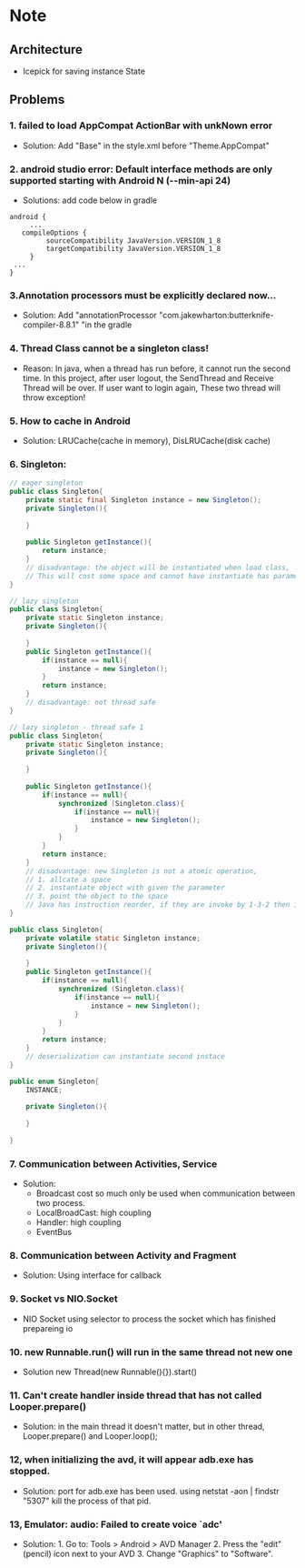# Note
## Architecture
- Icepick for saving instance State
## Problems
### 1. failed to load AppCompat ActionBar with unkNown error
- Solution: Add "Base" in the style.xml before "Theme.AppCompat"
### 2. android studio error: Default interface methods are only supported starting with Android N (--min-api 24)
- Solutions: add code below in gradle
``` 
android {
     ...
   compileOptions {
         sourceCompatibility JavaVersion.VERSION_1_8
         targetCompatibility JavaVersion.VERSION_1_8
     }
 ...
}
```
### 3.Annotation processors must be explicitly declared now...
- Solution: Add "annotationProcessor "com.jakewharton:butterknife-compiler-8.8.1" "in the gradle
### 4. Thread Class cannot be a singleton class!
- Reason: In java, when a thread has run before, it cannot run the second time.
In this project, after user logout, the SendThread and Receive Thread will be over. 
If user want to login again, These two thread will throw exception!
### 5. How to cache in Android
- Solution: LRUCache(cache in memory), DisLRUCache(disk cache) 
### 6. Singleton:
```java
// eager singleton
public class Singleton{
    private static final Singleton instance = new Singleton();
    private Singleton(){
        
    }
    
    public Singleton getInstance(){
        return instance;
    }
    // disadvantage: the object will be instantiated when load class, 
    // This will cost some space and cannot have instantiate has parameter 
}

// lazy singleton
public class Singleton{
    private static Singleton instance;
    private Singleton(){
        
    }
    public Singleton getInstance(){
        if(instance == null){
            instance = new Singleton();
        }
        return instance;
    }
    // disadvantage: not thread safe
}

// lazy singleton - thread safe 1
public class Singleton{
    private static Singleton instance;
    private Singleton(){
        
    }
    
    public Singleton getInstance(){
        if(instance == null){
            synchronized (Singleton.class){
                if(instance == null){ 
                    instance = new Singleton();
                }
            }
        }
        return instance;
    }
    // disadvantage: new Singleton is not a atomic operation,
    // 1. allcate a space
    // 2. instantiate object with given the parameter
    // 3. point the object to the space
    // Java has instruction reorder, if they are invoke by 1-3-2 then it will have null
}

public class Singleton{
    private volatile static Singleton instance;
    private Singleton(){
        
    }
    public Singleton getInstance(){
        if(instance == null){
            synchronized (Singleton.class){
                if(instance == null){
                    instance = new Singleton();
                }
            }
        }
        return instance;
    }
    // deserialization can instantiate second instace
}

public enum Singleton{
    INSTANCE;
    
    private Singleton(){
        
    }
    
}
```
### 7. Communication between Activities, Service
- Solution: 
    - Broadcast cost so much only be used when communication between two process.
    - LocalBroadCast: high coupling
    - Handler: high coupling
    - EventBus
### 8. Communication between Activity and Fragment
- Solution: Using interface for callback
### 9. Socket vs NIO.Socket
- NIO Socket using selector to process the socket which has finished prepareing io
### 10. new Runnable.run() will run in the same thread not new one 
- Solution new Thread(new Runnable(){}).start()
### 11. Can't create handler inside thread that has not called Looper.prepare()
- Solution: in the main thread it doesn't matter, but in other thread, Looper.prepare()
and Looper.loop();
### 12, when initializing the avd, it will appear adb.exe has stopped.
- Solution: port for adb.exe has been used. using netstat -aon | findstr "5307"
            kill the process of that pid.
### 13, Emulator: audio: Failed to create voice `adc'
- Solution: 1. Go to: Tools > Android > AVD Manager
            2. Press the "edit" (pencil) icon next to your AVD
            3. Change "Graphics" to "Software".


